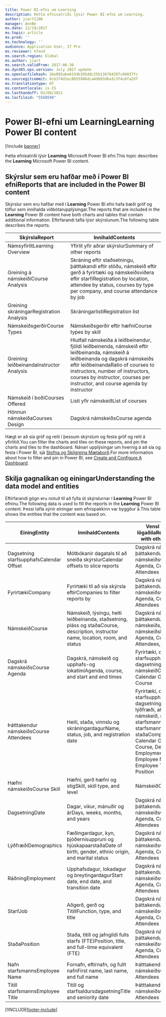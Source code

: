 ```yaml
---
title: Power BI-efni um Learning
description: Þetta efnisatriði lýsir Power BI-efni um Learning.
author: jcart1106
manager: AnnBe
ms.date: 12/19/2017
ms.topic: article
ms.prod: ''
ms.technology: ''
audience: Application User, IT Pro
ms.reviewer: kfend
ms.search.region: Global
ms.author: jcart
ms.search.validFrom: 2017-06-30
ms.dyn365.ops.version: July 2017 update
ms.openlocfilehash: 26e895abe6154b395ddc25b136f84397c04037fc
ms.sourcegitcommit: 6cb174d1ec8b55946dca4db03d6a3c3f4c6fa2df
ms.translationtype: HT
ms.contentlocale: is-IS
ms.lasthandoff: 03/09/2021
ms.locfileid: "5568598"
---
```

# <a name="learning-power-bi-content"></a><span data-ttu-id="e0709-103">Power BI-efni um Learning</span><span class="sxs-lookup"><span data-stu-id="e0709-103">Learning Power BI content</span></span>

[!include [banner](../includes/banner.md)]

<span data-ttu-id="e0709-104">Þetta efnisatriði lýsir **Learning** Microsoft Power BI efni.</span><span class="sxs-lookup"><span data-stu-id="e0709-104">This topic describes the **Learning** Microsoft Power BI content.</span></span>

## <a name="reports-that-are-included-in-the-power-bi-content"></a><span data-ttu-id="e0709-105">Skýrslur sem eru hafðar með í Power BI efni</span><span class="sxs-lookup"><span data-stu-id="e0709-105">Reports that are included in the Power BI content</span></span>

<span data-ttu-id="e0709-106">Skýrslur sem eru hafðar með í **Learning** Power BI efni hafa bæði gröf og töflur sem innihalda viðbótarupplýsingar.</span><span class="sxs-lookup"><span data-stu-id="e0709-106">The reports that are included in the **Learning** Power BI content have both charts and tables that contain additional information.</span></span> <span data-ttu-id="e0709-107">Eftirfarandi tafla lýsir skýrslunum.</span><span class="sxs-lookup"><span data-stu-id="e0709-107">The following table describes the reports.</span></span>

| <span data-ttu-id="e0709-108">Skýrsla</span><span class="sxs-lookup"><span data-stu-id="e0709-108">Report</span></span>                | <span data-ttu-id="e0709-109">Innihald</span><span class="sxs-lookup"><span data-stu-id="e0709-109">Contents</span></span> |
|-----------------------|----------|
| <span data-ttu-id="e0709-110">Námsyfirlit</span><span class="sxs-lookup"><span data-stu-id="e0709-110">Learning Overview</span></span>     | <span data-ttu-id="e0709-111">Yfirlit yfir aðrar skýrslur</span><span class="sxs-lookup"><span data-stu-id="e0709-111">Summary of other reports</span></span> |
| <span data-ttu-id="e0709-112">Greining á námskeiði</span><span class="sxs-lookup"><span data-stu-id="e0709-112">Course Analysis</span></span>       | <span data-ttu-id="e0709-113">Skráning eftir staðsetningu, þátttakandi eftir stöðu, námskeið eftir gerð á fyrirtæki og námskeiðsviðera eftir starfi</span><span class="sxs-lookup"><span data-stu-id="e0709-113">Registration by location, attendee by status, courses by type per company, and course attendance by job</span></span> |
| <span data-ttu-id="e0709-114">Greining skráningar</span><span class="sxs-lookup"><span data-stu-id="e0709-114">Registration Analysis</span></span> | <span data-ttu-id="e0709-115">Skráningarlisti</span><span class="sxs-lookup"><span data-stu-id="e0709-115">Registration list</span></span> |
| <span data-ttu-id="e0709-116">Námskeiðsgerðir</span><span class="sxs-lookup"><span data-stu-id="e0709-116">Course Types</span></span>          | <span data-ttu-id="e0709-117">Námskeiðsgerðir eftir hæfni</span><span class="sxs-lookup"><span data-stu-id="e0709-117">Course types by skill</span></span> |
| <span data-ttu-id="e0709-118">Greining leiðbeinanda</span><span class="sxs-lookup"><span data-stu-id="e0709-118">Instructor Analysis</span></span>   | <span data-ttu-id="e0709-119">Hlutfall námskeiða á leiðbeinendur, fjöldi leiðbeinenda, námskeið eftir leiðbeinanda, námskeið á leiðbeinanda og dagskrá námskeiðs eftir leiðbeinanda</span><span class="sxs-lookup"><span data-stu-id="e0709-119">Ratio of courses to instructors, number of instructors, courses by instructor, courses per instructor, and course agenda by instructor</span></span> |
| <span data-ttu-id="e0709-120">Námskeið í boði</span><span class="sxs-lookup"><span data-stu-id="e0709-120">Courses Offered</span></span>       | <span data-ttu-id="e0709-121">Listi yfir námskeið</span><span class="sxs-lookup"><span data-stu-id="e0709-121">List of courses</span></span> |
| <span data-ttu-id="e0709-122">Hönnun námskeiða</span><span class="sxs-lookup"><span data-stu-id="e0709-122">Courses Design</span></span>        | <span data-ttu-id="e0709-123">Dagskrá námskeiðs</span><span class="sxs-lookup"><span data-stu-id="e0709-123">Course agenda</span></span> |

<span data-ttu-id="e0709-124">Hægt er að sía gröf og reiti í þessum skýrslum og festa gröf og reiti á yfirlitið.</span><span class="sxs-lookup"><span data-stu-id="e0709-124">You can filter the charts and tiles on these reports, and pin the charts and tiles to the dashboard.</span></span> <span data-ttu-id="e0709-125">Nánari upplýsingar um hvernig á að sía og festa í Power BI, sjá [Stofna og Skilgreina Mælaborð](https://powerbi.microsoft.com/guided-learning/powerbi-learning-4-2-create-configure-dashboards).</span><span class="sxs-lookup"><span data-stu-id="e0709-125">For more information about how to filter and pin in Power BI, see [Create and Configure A Dashboard](https://powerbi.microsoft.com/guided-learning/powerbi-learning-4-2-create-configure-dashboards).</span></span>

## <a name="understanding-the-data-model-and-entities"></a><span data-ttu-id="e0709-126">Skilja gagnalíkan og einingar</span><span class="sxs-lookup"><span data-stu-id="e0709-126">Understanding the data model and entities</span></span>

<span data-ttu-id="e0709-127">Eftirfarandi gögn eru notuð til að fylla út skýrslurnar í **Learning** Power BI efninu.</span><span class="sxs-lookup"><span data-stu-id="e0709-127">The following data is used to fill the reports in the **Learning** Power BI content.</span></span> <span data-ttu-id="e0709-128">Þessi tafla sýnir einingar sem efnispakkinn var byggður á.</span><span class="sxs-lookup"><span data-stu-id="e0709-128">This table shows the entities that the content was based on.</span></span>

| <span data-ttu-id="e0709-129">Eining</span><span class="sxs-lookup"><span data-stu-id="e0709-129">Entity</span></span>           | <span data-ttu-id="e0709-130">Innihald</span><span class="sxs-lookup"><span data-stu-id="e0709-130">Contents</span></span>                                                         | <span data-ttu-id="e0709-131">Vensl við aðra lögaðila</span><span class="sxs-lookup"><span data-stu-id="e0709-131">Relationships with other entities</span></span> |
|------------------|------------------------------------------------------------------|-----------------------------------|
| <span data-ttu-id="e0709-132">Dagsetning starfsupphafs</span><span class="sxs-lookup"><span data-stu-id="e0709-132">Calendar Offset</span></span>  | <span data-ttu-id="e0709-133">Mótbókanir dagatals til að sneiða skýrslur</span><span class="sxs-lookup"><span data-stu-id="e0709-133">Calendar offsets to slice reports</span></span>                                | <span data-ttu-id="e0709-134">Dagskrá námskeiðs, þáttakendur námskeiðs</span><span class="sxs-lookup"><span data-stu-id="e0709-134">Course Agenda, Course Attendees</span></span> |
| <span data-ttu-id="e0709-135">Fyrirtæki</span><span class="sxs-lookup"><span data-stu-id="e0709-135">Company</span></span>          | <span data-ttu-id="e0709-136">Fyrirtæki til að sía skýrsla eftir</span><span class="sxs-lookup"><span data-stu-id="e0709-136">Companies to filter reports by</span></span>                                   | <span data-ttu-id="e0709-137">Dagskrá námskeiðs, þáttakendur námskeiðs</span><span class="sxs-lookup"><span data-stu-id="e0709-137">Course Agenda, Course Attendees</span></span> |
| <span data-ttu-id="e0709-138">Námskeið</span><span class="sxs-lookup"><span data-stu-id="e0709-138">Course</span></span>           | <span data-ttu-id="e0709-139">Námskeið, lýsingu, heiti leiðbeinanda, staðsetning, pláss og staða</span><span class="sxs-lookup"><span data-stu-id="e0709-139">Course, description, instructor name, location, room, and status</span></span> | <span data-ttu-id="e0709-140">Dagskrá námskeiðs, þáttakendur námskeiðs, námskeiðshæfni</span><span class="sxs-lookup"><span data-stu-id="e0709-140">Course Agenda, Course Attendees, Course Skill</span></span> |
| <span data-ttu-id="e0709-141">Dagskrá námskeiðs</span><span class="sxs-lookup"><span data-stu-id="e0709-141">Course Agenda</span></span>    | <span data-ttu-id="e0709-142">Dagskrá, námskeið og upphafs-og lokatími</span><span class="sxs-lookup"><span data-stu-id="e0709-142">Agenda, course, and start and end times</span></span>                          | <span data-ttu-id="e0709-143">Fyrirtæki, dagsetning starfsupphafs, dagsetning, námskeið</span><span class="sxs-lookup"><span data-stu-id="e0709-143">Company, Calendar Offset, Date, Course</span></span> |
| <span data-ttu-id="e0709-144">Þátttakendur námskeiðs</span><span class="sxs-lookup"><span data-stu-id="e0709-144">Course Attendees</span></span> | <span data-ttu-id="e0709-145">Heiti, staða, vinnslu og skráningardagur</span><span class="sxs-lookup"><span data-stu-id="e0709-145">Name, status, job, and registration date</span></span>                         | <span data-ttu-id="e0709-146">Fyrirtæki, dagsetning starfsupphafs, dagsetning, námskeið, lýðfræði, atvinna, námskeið, nafn starfsmanns, titill starfsmanns, starf, staða</span><span class="sxs-lookup"><span data-stu-id="e0709-146">Company, Calendar Offset, Date, Course, Demographics, Employment, Course, Employee Name, Employee Title, Job, Position</span></span> |
| <span data-ttu-id="e0709-147">Hæfni námskeiðs</span><span class="sxs-lookup"><span data-stu-id="e0709-147">Course Skill</span></span>     | <span data-ttu-id="e0709-148">Hæfni, gerð hæfni og stig</span><span class="sxs-lookup"><span data-stu-id="e0709-148">Skill, skill type, and level</span></span>                                     | <span data-ttu-id="e0709-149">Námskeið</span><span class="sxs-lookup"><span data-stu-id="e0709-149">Course</span></span> |
| <span data-ttu-id="e0709-150">Dagsetning</span><span class="sxs-lookup"><span data-stu-id="e0709-150">Date</span></span>             | <span data-ttu-id="e0709-151">Dagar, vikur, mánuðir og ár</span><span class="sxs-lookup"><span data-stu-id="e0709-151">Days, weeks, months, and years</span></span>                                   | <span data-ttu-id="e0709-152">Dagskrá námskeiðs, þáttakendur námskeiðs</span><span class="sxs-lookup"><span data-stu-id="e0709-152">Course Agenda, Course Attendees</span></span> |
| <span data-ttu-id="e0709-153">Lýðfræði</span><span class="sxs-lookup"><span data-stu-id="e0709-153">Demographics</span></span>     | <span data-ttu-id="e0709-154">Fæðingardagur, kyn, þjóðernisuppruni og hjúskapaarstaða</span><span class="sxs-lookup"><span data-stu-id="e0709-154">Date of birth, gender, ethnic origin, and marital status</span></span>         | <span data-ttu-id="e0709-155">Dagskrá námskeiðs, þáttakendur námskeiðs</span><span class="sxs-lookup"><span data-stu-id="e0709-155">Course Agenda, Course Attendees</span></span> |
| <span data-ttu-id="e0709-156">Ráðning</span><span class="sxs-lookup"><span data-stu-id="e0709-156">Employment</span></span>       | <span data-ttu-id="e0709-157">Upphafsdagur, lokadagur og breytingardagur</span><span class="sxs-lookup"><span data-stu-id="e0709-157">Start date, end date, and transition date</span></span>                        | <span data-ttu-id="e0709-158">Dagskrá námskeiðs, þáttakendur námskeiðs</span><span class="sxs-lookup"><span data-stu-id="e0709-158">Course Agenda, Course Attendees</span></span> |
| <span data-ttu-id="e0709-159">Starf</span><span class="sxs-lookup"><span data-stu-id="e0709-159">Job</span></span>              | <span data-ttu-id="e0709-160">Aðgerð, gerð og Titill</span><span class="sxs-lookup"><span data-stu-id="e0709-160">Function, type, and title</span></span>                                        | <span data-ttu-id="e0709-161">Dagskrá námskeiðs, þáttakendur námskeiðs</span><span class="sxs-lookup"><span data-stu-id="e0709-161">Course Agenda, Course Attendees</span></span> |
| <span data-ttu-id="e0709-162">Staða</span><span class="sxs-lookup"><span data-stu-id="e0709-162">Position</span></span>         | <span data-ttu-id="e0709-163">Staða, titill og jafngildi fulls starfs (FTE)</span><span class="sxs-lookup"><span data-stu-id="e0709-163">Position, title, and full-time equivalent (FTE)</span></span>                  | <span data-ttu-id="e0709-164">Dagskrá námskeiðs, þáttakendur námskeiðs</span><span class="sxs-lookup"><span data-stu-id="e0709-164">Course Agenda, Course Attendees</span></span> |
| <span data-ttu-id="e0709-165">Nafn starfsmanns</span><span class="sxs-lookup"><span data-stu-id="e0709-165">Employee Name</span></span>    | <span data-ttu-id="e0709-166">Fornafn, eftirnafn, og fullt nafn</span><span class="sxs-lookup"><span data-stu-id="e0709-166">First name, last name, and full name</span></span>                             | <span data-ttu-id="e0709-167">Þátttakendur námskeiðs</span><span class="sxs-lookup"><span data-stu-id="e0709-167">Course Attendees</span></span> |
| <span data-ttu-id="e0709-168">Titill starfsmanns</span><span class="sxs-lookup"><span data-stu-id="e0709-168">Employee Title</span></span>   | <span data-ttu-id="e0709-169">Titill og starfsaldursdagsetning</span><span class="sxs-lookup"><span data-stu-id="e0709-169">Title and seniority date</span></span>                                         | <span data-ttu-id="e0709-170">Þátttakendur námskeiðs</span><span class="sxs-lookup"><span data-stu-id="e0709-170">Course Attendees</span></span> |


[!INCLUDE[footer-include](../../../includes/footer-banner.md)]